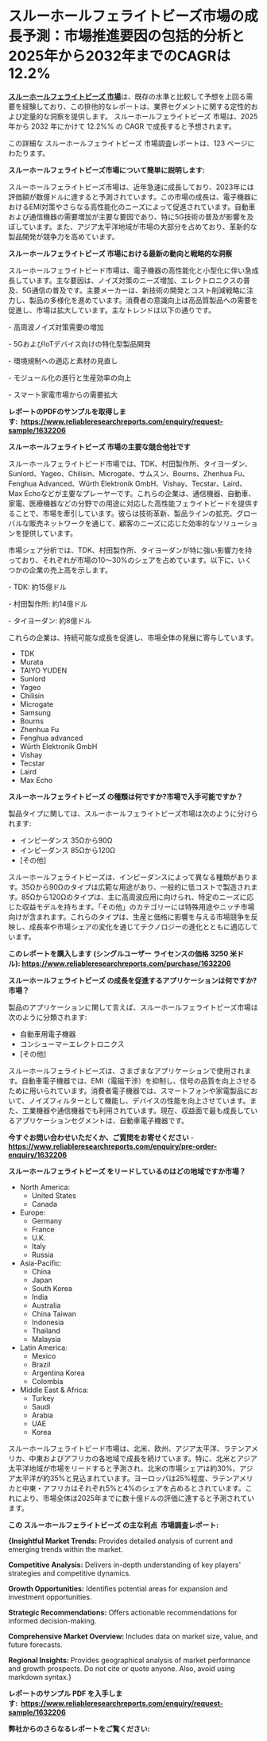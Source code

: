 <p><h1>スルーホールフェライトビーズ市場の成長予測：市場推進要因の包括的分析と2025年から2032年までのCAGRは12.2%</h1></p><p data-sourcepos="1:1-1:157"><strong><a href="https://www.reliableresearchreports.com/through-hole-ferrite-bead-market-r1632206?utm_campaign=107&utm_medium=36&utm_source=Github&utm_content=ia&utm_term=18042025&utm_id=through-hole-ferrite-bead">スルーホールフェライトビーズ 市場</a></strong>は、既存の水準と比較して予想を上回る需要を経験しており、この排他的なレポートは、業界セグメントに関する定性的および定量的な洞察を提供します。 スルーホールフェライトビーズ 市場は、2025 年から 2032 年にかけて 12.2%% の CAGR で成長すると予想されます。</p>
<p data-sourcepos="3:1-3:50">この詳細な スルーホールフェライトビーズ 市場調査レポートは、123 ページにわたります。</p>
<p><strong>スルーホールフェライトビーズ市場について簡単に説明します:</strong></p>
<p><p>スルーホールフェライトビーズ市場は、近年急速に成長しており、2023年には評価額が数億ドルに達すると予測されています。この市場の成長は、電子機器におけるEMI対策やさらなる高性能化のニーズによって促進されています。自動車および通信機器の需要増加が主要な要因であり、特に5G技術の普及が影響を及ぼしています。また、アジア太平洋地域が市場の大部分を占めており、革新的な製品開発が競争力を高めています。</p></p>
<p><strong>スルーホールフェライトビーズ 市場における最新の動向と戦略的な洞察</strong></p>
<p><p>スルーホールフェライトビード市場は、電子機器の高性能化と小型化に伴い急成長しています。主な要因は、ノイズ対策のニーズ増加、エレクトロニクスの普及、5G通信の普及です。主要メーカーは、新技術の開発とコスト削減戦略に注力し、製品の多様化を進めています。消費者の意識向上は高品質製品への需要を促進し、市場は拡大しています。主なトレンドは以下の通りです。</p><p>- 高周波ノイズ対策需要の増加</p><p>- 5GおよびIoTデバイス向けの特化型製品開発</p><p>- 環境規制への適応と素材の見直し</p><p>- モジュール化の進行と生産効率の向上</p><p>- スマート家電市場からの需要拡大</p></p>
<p><strong>レポートのPDFのサンプルを取得します</strong><strong>:&nbsp;&nbsp;<a href="https://www.reliableresearchreports.com/enquiry/request-sample/1632206?utm_campaign=107&utm_medium=36&utm_source=Github&utm_content=ia&utm_term=18042025&utm_id=through-hole-ferrite-bead">https://www.reliableresearchreports.com/enquiry/request-sample/1632206</a></strong></p>
<p><strong>スルーホールフェライトビーズ 市場の主要な競合他社です</strong></p>
<p><p>スルーホールフェライトビード市場では、TDK、村田製作所、タイヨーダン、Sunlord、Yageo、Chilisin、Microgate、サムスン、Bourns、Zhenhua Fu、Fenghua Advanced、Würth Elektronik GmbH、Vishay、Tecstar、Laird、Max Echoなどが主要なプレーヤーです。これらの企業は、通信機器、自動車、家電、医療機器などの分野での用途に対応した高性能フェライトビードを提供することで、市場を牽引しています。彼らは技術革新、製品ラインの拡充、グローバルな販売ネットワークを通じて、顧客のニーズに応じた効率的なソリューションを提供しています。</p><p>市場シェア分析では、TDK、村田製作所、タイヨーダンが特に強い影響力を持っており、それぞれが市場の10〜30%のシェアを占めています。以下に、いくつかの企業の売上高を示します。</p><p>- TDK: 約15億ドル</p><p>- 村田製作所: 約14億ドル</p><p>- タイヨーダン: 約8億ドル</p><p>これらの企業は、持続可能な成長を促進し、市場全体の発展に寄与しています。</p></p>
<p><ul><li>TDK</li><li>Murata</li><li>TAIYO YUDEN</li><li>Sunlord</li><li>Yageo</li><li>Chilisin</li><li>Microgate</li><li>Samsung</li><li>Bourns</li><li>Zhenhua Fu</li><li>Fenghua advanced</li><li>Würth Elektronik GmbH</li><li>Vishay</li><li>Tecstar</li><li>Laird</li><li>Max Echo</li></ul></p>
<p><strong>スルーホールフェライトビーズ の種類は何ですか?市場で入手可能ですか？</strong></p>
<p>製品タイプに関しては、スルーホールフェライトビーズ市場は次のように分けられます:</p>
<p><ul><li>インピーダンス 35Ωから90Ω</li><li>インピーダンス 85Ωから120Ω</li><li>[その他]</li></ul></p>
<p><p>スルーホールフェライトビーズは、インピーダンスによって異なる種類があります。35Ωから90Ωのタイプは広範な用途があり、一般的に低コストで製造されます。85Ωから120Ωのタイプは、主に高周波应用に向けられ、特定のニーズに応じた収益モデルを持ちます。「その他」のカテゴリーには特殊用途やニッチ市場向けが含まれます。これらのタイプは、生産と価格に影響を与える市場競争を反映し、成長率や市場シェアの変化を通じてテクノロジーの進化とともに適応しています。</p></p>
<p><strong>このレポートを購入します (シングルユーザー ライセンスの価格 3250 米ドル):&nbsp;<a href="https://www.reliableresearchreports.com/purchase/1632206?utm_campaign=107&utm_medium=36&utm_source=Github&utm_content=ia&utm_term=18042025&utm_id=through-hole-ferrite-bead">https://www.reliableresearchreports.com/purchase/1632206</a></strong></p>
<p><strong>スルーホールフェライトビーズ の成長を促進するアプリケーションは何ですか?市場？</strong></p>
<p>製品のアプリケーションに関して言えば、スルーホールフェライトビーズ市場は次のように分類されます:</p>
<p><ul><li>自動車用電子機器</li><li>コンシューマーエレクトロニクス</li><li>[その他]</li></ul></p>
<p><p>スルーホールフェライトビーズは、さまざまなアプリケーションで使用されます。自動車電子機器では、EMI（電磁干渉）を抑制し、信号の品質を向上させるために用いられています。消費者電子機器では、スマートフォンや家電製品において、ノイズフィルターとして機能し、デバイスの性能を向上させています。また、工業機器や通信機器でも利用されています。現在、収益面で最も成長しているアプリケーションセグメントは、自動車電子機器です。</p></p>
<p><strong>今すぐお問い合わせいただくか、ご質問をお寄せください</strong><strong>&nbsp;</strong>-<strong><a href="https://www.reliableresearchreports.com/enquiry/pre-order-enquiry/1632206?utm_campaign=107&utm_medium=36&utm_source=Github&utm_content=ia&utm_term=18042025&utm_id=through-hole-ferrite-bead">https://www.reliableresearchreports.com/enquiry/pre-order-enquiry/1632206</a></strong></p>
<p><strong>スルーホールフェライトビーズ をリードしているのはどの地域ですか市場？</strong></p>
<p><ul>
    <li>
        North America:
        <ul>
            <li>United States</li>
            <li>Canada</li>
        </ul>
    </li>
    <li>
        Europe:
        <ul>
            <li>Germany</li>
            <li>France</li>
            <li>U.K.</li>
            <li>Italy</li>
            <li>Russia</li>
        </ul>
    </li>
    <li>
        Asia-Pacific:
        <ul>
            <li>China</li>
            <li>Japan</li>
            <li>South Korea</li>
            <li>India</li>
            <li>Australia</li>
            <li>China Taiwan</li>
            <li>Indonesia</li>
            <li>Thailand</li>
            <li>Malaysia</li>
        </ul>
    </li>
    <li>
        Latin America:
        <ul>
            <li>Mexico</li>
            <li>Brazil</li>
            <li>Argentina Korea</li>
            <li>Colombia</li>
        </ul>
    </li>
    <li>
        Middle East & Africa:
        <ul>
            <li>Turkey</li>
            <li>Saudi</li>
            <li>Arabia</li>
            <li>UAE</li>
            <li>Korea</li>
        </ul>
    </li>
    </ul></p>
<p><p>スルーホールフェライトビード市場は、北米、欧州、アジア太平洋、ラテンアメリカ、中東およびアフリカの各地域で成長を続けています。特に、北米とアジア太平洋地域が市場をリードすると予測され、北米の市場シェアは約30%、アジア太平洋が約35%と見込まれています。ヨーロッパは25%程度、ラテンアメリカと中東・アフリカはそれぞれ5%と4%のシェアを占めるとされています。これにより、市場全体は2025年までに数十億ドルの評価に達すると予測されています。</p></p>
<p><strong>この スルーホールフェライトビーズ の主な利点&nbsp; 市場調査レポート:</strong></p>
<p><strong>{Insightful Market Trends:</strong> Provides detailed analysis of current and emerging trends within the market.</p>
<p><strong>Competitive Analysis:</strong> Delivers in-depth understanding of key players' strategies and competitive dynamics.</p>
<p><strong>Growth Opportunities:</strong> Identifies potential areas for expansion and investment opportunities.</p>
<p><strong>Strategic Recommendations:</strong> Offers actionable recommendations for informed decision-making.</p>
<p><strong>Comprehensive Market Overview: </strong>Includes data on market size, value, and future forecasts.</p>
<p><strong>Regional Insights: </strong>Provides geographical analysis of market performance and growth prospects. Do not cite or quote anyone. Also, avoid using markdown syntax.}</p>
<p><strong>レポートのサンプル PDF を入手します:&nbsp;</strong><strong>&nbsp;<a href="https://www.reliableresearchreports.com/enquiry/request-sample/1632206?utm_campaign=107&utm_medium=36&utm_source=Github&utm_content=ia&utm_term=18042025&utm_id=through-hole-ferrite-bead">https://www.reliableresearchreports.com/enquiry/request-sample/1632206</a></strong></p>
<p></p>
<p></p>
<p></p>
<p></p>
<p><strong>弊社からのさらなるレポートをご覧ください:</strong></p>
<p><strong><p></p><p></p><p></p></strong></p>